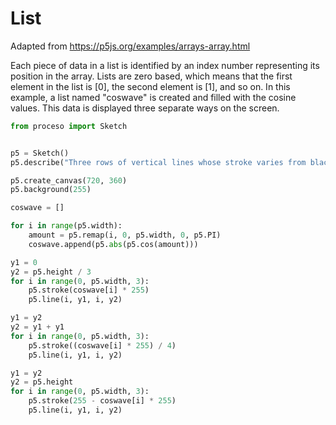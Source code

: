 # List

Adapted from https://p5js.org/examples/arrays-array.html

Each piece of data in a list is identified by an index number representing its
position in the array. Lists are zero based, which means that the first
element in the list is [0], the second element is [1], and so on. In this
example, a list named "coswave" is created and filled with the cosine
values. This data is displayed three separate ways on the screen. 

```python
from proceso import Sketch


p5 = Sketch()
p5.describe("Three rows of vertical lines whose stroke varies from black to white.")

p5.create_canvas(720, 360)
p5.background(255)

coswave = []

for i in range(p5.width):
    amount = p5.remap(i, 0, p5.width, 0, p5.PI)
    coswave.append(p5.abs(p5.cos(amount)))

y1 = 0
y2 = p5.height / 3
for i in range(0, p5.width, 3):
    p5.stroke(coswave[i] * 255)
    p5.line(i, y1, i, y2)

y1 = y2
y2 = y1 + y1
for i in range(0, p5.width, 3):
    p5.stroke((coswave[i] * 255) / 4)
    p5.line(i, y1, i, y2)

y1 = y2
y2 = p5.height
for i in range(0, p5.width, 3):
    p5.stroke(255 - coswave[i] * 255)
    p5.line(i, y1, i, y2)
```
